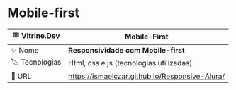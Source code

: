 # Mobile-first 

| :placard: Vitrine.Dev | Mobile-First |
| -------------  | --- |
| :sparkles: Nome        | **Responsividade com Mobile-first**
| :label: Tecnologias | Html, css e js (tecnologias utilizadas)
| :rocket: URL         | https://ismaelczar.github.io/Responsive-Alura/
